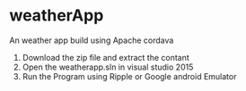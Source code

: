 # weatherApp
An weather app build using Apache cordava 

1) Download the zip file and extract the contant
2) Open the weatherapp.sln in visual studio 2015
3) Run the Program using Ripple or Google android Emulator
